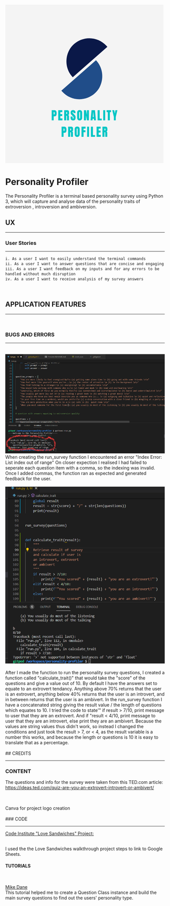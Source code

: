 <img src="assets/personality-profiler.png">

# Personality Profiler

The Personality Profiler is a terminal based personality survey using Python 3, which will capture and analyse data of the personality traits of extroversion , introversion and ambiversion.
<br>

## UX
<hr>

### User Stories
<hr>

    i. As a user I want to easily understand the terminal commands
    ii. As a user I want to answer questions that are concise and engaging
    iii. As a user I want feedback on my inputs and for any errors to be handled without much disruption
    iv. As a user I want to receive analysis of my survey answers
<br>

## APPLICATION FEATURES
<hr>
<br>

### BUGS AND ERRORS
<hr>
<br>
<img src="assets/error1.png">
<br>
When creating the run_survey function I encountered an error "Index Error: List index out of range" On closer expection I realised I had failed to seperate each question item with a comma, so the indexing was invalid. Once I added commas, the function ran as expected and generated feedback for the user.
<br>
<br>
<img src="assets/error2.png">
<br>
<br>
After I made the function to run the personality survey questions, I created a function called "calculate_trait()" that would take the "score" of the questions and give a value out of 10. By default I have the answers set to equate to an extrovert tendancy. Anything above 70% returns that the user is an extrovert, anything below 40% returns that the user is an introvert, and in between returns that the user is an ambivert. In the run_survey function I have a concatenated string giving the result value / the length of questions which equates to 10. I tried the code to state'" if result > 7/10, print message to user that they are an extrovert. And if "result < 4/10, print message to user that they are an introvert, else print they are an ambivert. Because the values are string values thus didn't work, so instead I changed the conditions and just took the result > 7, or < 4, as the result variable is a number this works, and because the length or questions is 10 it is easy to translate that as a percentage.
<br>
<br>
## CREDITS
<hr>

### CONTENT

The questions and info for the survey were taken from this TED.com article:
<br>
https://ideas.ted.com/quiz-are-you-an-extrovert-introvert-or-ambivert/
<br>
<br>

<br>
Canva for project logo creation
<br>
<br>
### CODE
<hr>

[Code Institute "Love Sandwiches" Project:](https://github.com/Code-Institute-Solutions/love-sandwiches-p5-sourcecode)

<br>
I used the the Love Sandwiches walkthrough project steps to link to Google Sheets.

#### TUTORIALS
<br>

[Mike Dane]("https://www.youtube.com/watch?v=SgQhwtIoQ7o") 
<br>
This tutorial helped me to create a Question Class instance and build the main survey questions to find out the users' personality type.








